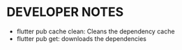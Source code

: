 # DEVELOPER NOTES

- flutter pub cache clean: Cleans the dependency cache
- flutter pub get: downloads the dependencies
